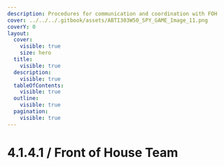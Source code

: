 ```yaml
---
description: Procedures for communication and coordination with FOH
cover: ../../../.gitbook/assets/ABTI303W50_SPY_GAME_Image_11.png
coverY: 0
layout:
  cover:
    visible: true
    size: hero
  title:
    visible: true
  description:
    visible: true
  tableOfContents:
    visible: true
  outline:
    visible: true
  pagination:
    visible: true
---
```


# 4.1.4.1 / Front of House Team

